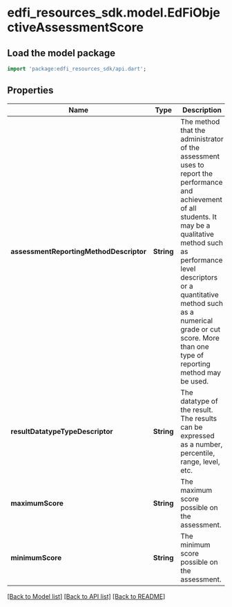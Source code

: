 # edfi_resources_sdk.model.EdFiObjectiveAssessmentScore

## Load the model package
```dart
import 'package:edfi_resources_sdk/api.dart';
```

## Properties
Name | Type | Description | Notes
------------ | ------------- | ------------- | -------------
**assessmentReportingMethodDescriptor** | **String** | The method that the administrator of the assessment uses to report the performance and achievement of all students. It may be a qualitative method such as performance level descriptors or a quantitative method such as a numerical grade or cut score. More than one type of reporting method may be used. | 
**resultDatatypeTypeDescriptor** | **String** | The datatype of the result. The results can be expressed as a number, percentile, range, level, etc. | [optional] 
**maximumScore** | **String** | The maximum score possible on the assessment. | [optional] 
**minimumScore** | **String** | The minimum score possible on the assessment. | [optional] 

[[Back to Model list]](../README.md#documentation-for-models) [[Back to API list]](../README.md#documentation-for-api-endpoints) [[Back to README]](../README.md)


